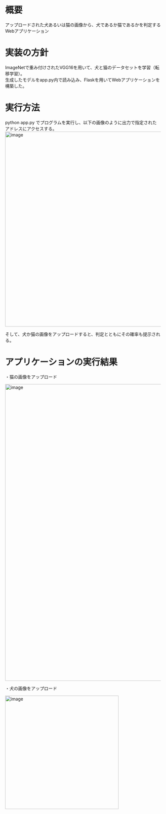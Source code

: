 # 概要
アップロードされた犬あるいは猫の画像から、犬であるか猫であるかを判定するWebアプリケーション

# 実装の方針
ImageNetで重み付けされたVGG16を用いて、犬と猫のデータセットを学習（転移学習）。  
生成したモデルをapp.py内で読み込み、Flaskを用いてWebアプリケーションを構築した。

# 実行方法
python app.py でプログラムを実行し、以下の画像のように出力で指定されたアドレスにアクセスする。  
<img width="631" alt="image" src="https://user-images.githubusercontent.com/62968285/147832610-6eb0bdbd-558e-40c7-9382-e2ea7b93497f.png">  
  
そして、犬か猫の画像をアップロードすると、判定とともにその確率も提示される。

# アプリケーションの実行結果
・猫の画像をアップロード  

<img width="960" alt="image" src="https://user-images.githubusercontent.com/62968285/147834507-fe5e767b-d8f7-4f2e-83c2-2fabc274afbc.png">  
  
・犬の画像をアップロード  

<img width="367" alt="image" src="https://user-images.githubusercontent.com/62968285/147760396-30653e49-2d14-45ef-ac23-325d05ab17ab.png">

